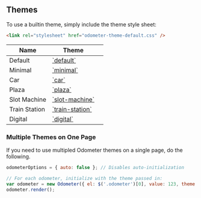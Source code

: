 ## Themes

To use a builtin theme, simply include the theme style sheet:

```html
<link rel="stylesheet" href="odometer-theme-default.css" />
```

<table class="hs-table">
<tr>
<th>Name</th>
<th>Theme</th>
<th></th>
</tr>
<tbody>
<tr><td>Default</td><td><a href="https://raw.github.com/HubSpot/odometer/master/themes/odometer-theme-car.css">`default`</a></td><td><div class="odometer-theme-example"><div data-theme="default"><div></div></td></tr>
<tr><td>Minimal</td><td><a href="https://raw.github.com/HubSpot/odometer/master/themes/odometer-theme-minimal.css">`minimal`</a></td><td><div class="odometer-theme-example"><div data-theme="minimal"><div></div></td></tr>
<tr><td>Car</td><td><a href="https://raw.github.com/HubSpot/odometer/master/themes/odometer-theme-car.css">`car`</a></td><td><div class="odometer-theme-example"><div data-theme="car"><div></div></td></tr>
<tr><td>Plaza</td><td><a href="https://raw.github.com/HubSpot/odometer/master/themes/odometer-theme-plaza.css">`plaza`</a></td><td><div class="odometer-theme-example"><div data-theme="plaza"><div></div></td></tr>
<tr><td>Slot Machine</td><td><a href="https://raw.github.com/HubSpot/odometer/master/themes/odometer-theme-slot-machine.css">`slot-machine`</a></td><td><div class="odometer-theme-example"><div data-theme="slot-machine"><div></div></td></tr>
<tr><td>Train Station</td><td><a href="https://raw.github.com/HubSpot/odometer/master/themes/odometer-theme-train-station.css">`train-station`</a></td><td><div class="odometer-theme-example"><div data-theme="train-station"><div></div></td></tr>
<tr><td>Digital</td><td><a href="https://raw.github.com/HubSpot/odometer/master/themes/odometer-theme-digital.css">`digital`</a></td><td><div class="odometer-theme-example"><div data-theme="digital"><div></div></td></tr>
</tbody>
</table>

### Multiple Themes on One Page

If you need to use multipled Odometer themes on a single page, do the following.

```javascript
odometerOptions = { auto: false }; // Disables auto-initialization

// For each odometer, initialize with the theme passed in:
var odometer = new Odometer({ el: $('.odometer')[0], value: 123, theme: 'car' });
odometer.render();
```

<!-- Resources for the demos -->
<p style="-webkit-transform: translateZ(0)"></p>
<link rel="stylesheet" href="/odometer/themes/odometer-theme-minimal.css" />
<script>
    odometerOptions = { auto: false };
</script>
<style>
    .odometer-theme-example {
        font-size: 40px;
        line-height: 60px;
    }
</style>
<link rel="stylesheet" href="/odometer/themes/odometer-theme-default.css" />
<link rel="stylesheet" href="/odometer/themes/odometer-theme-car.css" />
<link rel="stylesheet" href="/odometer/themes/odometer-theme-slot-machine.css" />
<link rel="stylesheet" href="/odometer/themes/odometer-theme-plaza.css" />
<link rel="stylesheet" href="/odometer/themes/odometer-theme-train-station.css" />
<link rel="stylesheet" href="/odometer/themes/odometer-theme-digital.css" />
<script src="/odometer/odometer.js"></script>
<script>
    (function(){
        $('[data-theme]').each(function(){
            var v = 123456;
            var o = new Odometer({
                el: this,
                value: 123456,
                theme: $(this).data('theme')
            });
            o.render();
            setInterval(function(){
                o.update(v++);
            }, 3000);
        });
    })();
</script>
